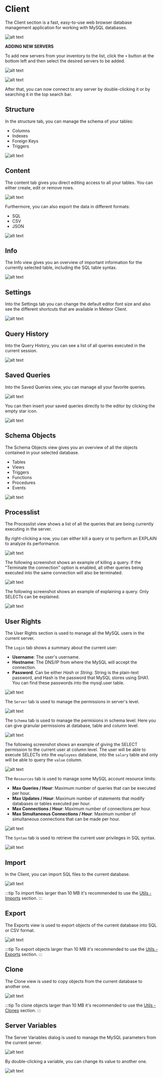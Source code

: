 # Client

The Client section is a fast, easy-to-use web browser database management application for working with MySQL databases.

![alt text](../../assets/client/client.png "Client - Editor")

**ADDING NEW SERVERS**

To add new servers from your inventory to the list, click the `+` button at the bottom left and then select the desired servers to be added. 

![alt text](../../assets/client/client-servers.png "Client - Servers")

![alt text](../../assets/client/client-servers-new.png "Client - New Server")

After that, you can now connect to any server by double-clicking it or by searching it in the top search bar.

## Structure

In the structure tab, you can manage the schema of your tables: 

- Columns
- Indexes
- Foreign Keys
- Triggers

![alt text](../../assets/client/client-structure.png "Client - Structure")

## Content

The content tab gives you direct editing access to all your tables. You can either create, edit or remove rows.

![alt text](../../assets/client/client-content.png "Client - Content")

Furthermore, you can also export the data in different formats:

- SQL
- CSV
- JSON

![alt text](../../assets/client/client-content-export.png "Client - Content Export")

## Info

The Info view gives you an overview of important information for the currently selected table, including the SQL table syntax.

![alt text](../../assets/client/client-info.png "Client - Info")

## Settings

Into the Settings tab you can change the default editor font size and also see the different shortcuts that are available in Meteor Client. 

![alt text](../../assets/client/client-settings.png "Client - Settings")

## Query History

Into the Query History, you can see a list of all queries executed in the current session.

![alt text](../../assets/client/client-query-history.png "Client - Query History")

## Saved Queries

Into the Saved Queries view, you can manage all your favorite queries.

![alt text](../../assets/client/client-saved-queries1.png "Client - Saved Queries 1")

You can then insert your saved queries directly to the editor by clicking the empty star icon.

![alt text](../../assets/client/client-saved-queries2.png "Client - Saved Queries 2")

## Schema Objects

The Schema Objects view gives you an overview of all the objects contained in your selected database.

- Tables
- Views
- Triggers
- Functions
- Procedures
- Events

![alt text](../../assets/client/client-schema-objects.png "Client - Schema Objects")

## Processlist

The Processlist view shows a list of all the queries that are being currently executing in the server.

By right-clicking a row, you can either kill a query or to perform an EXPLAIN to analyze its performance.

![alt text](../../assets/client/client-processlist.png "Client - Processlist")

The following screenshot shows an example of killing a query. If the "Terminate the connection" option is enabled, all other queries being executed into the same connection will also be terminated.

![alt text](../../assets/client/client-processlist-kill.png "Client - Processlist Kill")

The following screenshot shows an example of explaining a query. Only SELECTs can be explained.

![alt text](../../assets/client/client-processlist-explain.png "Client - Processlist Explain")

## User Rights

The User Rights section is used to manage all the MySQL users in the current server.

The `Login` tab shows a summary about the current user:

- **Username**: The user's username.
- **Hostname**: The DNS/IP from where the MySQL will accept the connection.
- **Password**. Can be either *Hash* or *String*. String is the plain-text password, and Hash is the password that MySQL stores using SHA1. You can find these passwords into the mysql.user table. 

![alt text](../../assets/client/client-rights-login.png "Client - User Rights - Login")

The `Server` tab is used to manage the permissions in server's level.

![alt text](../../assets/client/client-rights-server.png "Client - User Rights - Server")

The `Schema` tab is used to manage the permisions in schema level. Here you can give granular permissions at database, table and column level.

![alt text](../../assets/client/client-rights-schema.png "Client - User Rights - Schema")

The following screenshot shows an example of giving the SELECT permission to the current user at column level. The user will be able to execute SELECTs into the `employees` database, into the `salary` table and only will be able to query the `value` column.

![alt text](../../assets/client/client-rights-schema-edit.png "Client - User Rights - Schema Edit")

The `Resources` tab is used to manage some MySQL account resource limits:

- **Max Queries / Hour**: Maximum number of queries that can be executed per hour.
- **Max Updates / Hour**: Maximum number of statements that modify databases or tables executed per hour.
- **Max Connections / Hour**: Maximum number of connections per hour.
- **Max Simultaneous Connections / Hour**: Maximum number of simultaneous connections that can be made per hour.

![alt text](../../assets/client/client-rights-resources.png "Client - User Rights - Resources")

The `Syntax` tab is used to retrieve the current user privileges in SQL syntax. 

![alt text](../../assets/client/client-rights-sql.png "Client - User Rights - SQL Syntax")

## Import

In the Client, you can import SQL files to the current database.

![alt text](../../assets/client/client-import.png "Client - Import")

:::tip
To import files larger than 10 MB it's recommended to use the [Utils - Imports](./utils#imports) section.
:::

## Export

The Exports view is used to export objects of the current database into SQL or CSV format.

![alt text](../../assets/client/client-export.png "Client - Export")

:::tip
To export objects larger than 10 MB it's recommended to use the [Utils - Exports](./utils#exports) section.
:::

## Clone

The Clone view is used to copy objects from the current database to another one.

![alt text](../../assets/client/client-clone.png "Client - Clone")

:::tip
To clone objects larger than 10 MB it's recommended to use the [Utils - Clones](./utils#clones) section.
:::

## Server Variables

The Server Variables dialog is used to manage the MySQL parameters from the current server.

![alt text](../../assets/client/client-variables1.png "Client - Server Variables")

By double-clicking a variable, you can change its value to another one.

![alt text](../../assets/client/client-variables2.png "Client - Server Variables")